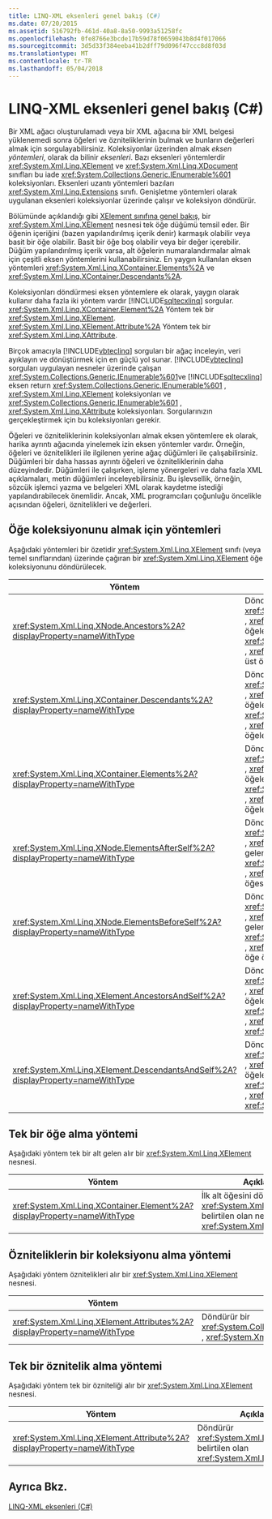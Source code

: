 ```yaml
---
title: LINQ-XML eksenleri genel bakış (C#)
ms.date: 07/20/2015
ms.assetid: 516792fb-461d-40a8-8a50-9993a51258fc
ms.openlocfilehash: 0fe8766e3bcde17b59d78f0659043b8d4f017066
ms.sourcegitcommit: 3d5d33f384eeba41b2dff79d096f47ccc8d8f03d
ms.translationtype: MT
ms.contentlocale: tr-TR
ms.lasthandoff: 05/04/2018
---
```

# <a name="linq-to-xml-axes-overview-c"></a>LINQ-XML eksenleri genel bakış (C#)
Bir XML ağacı oluşturulamadı veya bir XML ağacına bir XML belgesi yüklenemedi sonra öğeleri ve özniteliklerinin bulmak ve bunların değerleri almak için sorgulayabilirsiniz. Koleksiyonlar üzerinden almak *eksen yöntemleri*, olarak da bilinir *eksenleri*. Bazı eksenleri yöntemlerdir <xref:System.Xml.Linq.XElement> ve <xref:System.Xml.Linq.XDocument> sınıfları bu iade <xref:System.Collections.Generic.IEnumerable%601> koleksiyonları. Eksenleri uzantı yöntemleri bazıları <xref:System.Xml.Linq.Extensions> sınıfı. Genişletme yöntemleri olarak uygulanan eksenleri koleksiyonlar üzerinde çalışır ve koleksiyon döndürür.  
  
 Bölümünde açıklandığı gibi [XElement sınıfına genel bakış](http://msdn.microsoft.com/library/d35180fe-7016-4895-9bfc-ba1e3f7875ec), bir <xref:System.Xml.Linq.XElement> nesnesi tek öğe düğümü temsil eder. Bir öğenin içeriğini (bazen yapılandırılmış içerik denir) karmaşık olabilir veya basit bir öğe olabilir. Basit bir öğe boş olabilir veya bir değer içerebilir. Düğüm yapılandırılmış içerik varsa, alt öğelerin numaralandırmalar almak için çeşitli eksen yöntemlerini kullanabilirsiniz. En yaygın kullanılan eksen yöntemleri <xref:System.Xml.Linq.XContainer.Elements%2A> ve <xref:System.Xml.Linq.XContainer.Descendants%2A>.  
  
 Koleksiyonları döndürmesi eksen yöntemlere ek olarak, yaygın olarak kullanır daha fazla iki yöntem vardır [!INCLUDE[sqltecxlinq](~/includes/sqltecxlinq-md.md)] sorgular. <xref:System.Xml.Linq.XContainer.Element%2A> Yöntem tek bir <xref:System.Xml.Linq.XElement>. <xref:System.Xml.Linq.XElement.Attribute%2A> Yöntem tek bir <xref:System.Xml.Linq.XAttribute>.  
  
 Birçok amacıyla [!INCLUDE[vbteclinq](~/includes/vbteclinq-md.md)] sorguları bir ağaç inceleyin, veri ayıklayın ve dönüştürmek için en güçlü yol sunar. [!INCLUDE[vbteclinq](~/includes/vbteclinq-md.md)] sorguları uygulayan nesneler üzerinde çalışan <xref:System.Collections.Generic.IEnumerable%601>ve [!INCLUDE[sqltecxlinq](~/includes/sqltecxlinq-md.md)] eksen return <xref:System.Collections.Generic.IEnumerable%601> , <xref:System.Xml.Linq.XElement> koleksiyonları ve <xref:System.Collections.Generic.IEnumerable%601> , <xref:System.Xml.Linq.XAttribute> koleksiyonları. Sorgularınızın gerçekleştirmek için bu koleksiyonları gerekir.  
  
 Öğeleri ve özniteliklerinin koleksiyonları almak eksen yöntemlere ek olarak, harika ayrıntı ağacında yinelemek izin eksen yöntemler vardır. Örneğin, öğeleri ve öznitelikleri ile ilgilenen yerine ağaç düğümleri ile çalışabilirsiniz. Düğümleri bir daha hassas ayrıntı öğeleri ve özniteliklerinin daha düzeyindedir. Düğümleri ile çalışırken, işleme yönergeleri ve daha fazla XML açıklamaları, metin düğümleri inceleyebilirsiniz. Bu işlevsellik, örneğin, sözcük işlemci yazma ve belgeleri XML olarak kaydetme istediği yapılandırabilecek önemlidir. Ancak, XML programcıları çoğunluğu öncelikle açısından öğeleri, öznitelikleri ve değerleri.  
  
## <a name="methods-for-retrieving-a-collection-of-elements"></a>Öğe koleksiyonunu almak için yöntemleri  
 Aşağıdaki yöntemleri bir özetidir <xref:System.Xml.Linq.XElement> sınıfı (veya temel sınıflarından) üzerinde çağıran bir <xref:System.Xml.Linq.XElement> öğe koleksiyonunu döndürülecek.  
  
|Yöntem|Açıklama|  
|------------|-----------------|  
|<xref:System.Xml.Linq.XNode.Ancestors%2A?displayProperty=nameWithType>|Döndürür bir <xref:System.Collections.Generic.IEnumerable%601> , <xref:System.Xml.Linq.XElement> üyenin üst öğelerinden oluşan bu öğe. Bir aşırı döndüren bir <xref:System.Collections.Generic.IEnumerable%601> , <xref:System.Xml.Linq.XElement> üyenin belirtilen üst öğelerinden <xref:System.Xml.Linq.XName>.|  
|<xref:System.Xml.Linq.XContainer.Descendants%2A?displayProperty=nameWithType>|Döndürür bir <xref:System.Collections.Generic.IEnumerable%601> , <xref:System.Xml.Linq.XElement> , bu öğenin alt öğeleri. Bir aşırı döndüren bir <xref:System.Collections.Generic.IEnumerable%601> , <xref:System.Xml.Linq.XElement> belirtilen alt öğelerini <xref:System.Xml.Linq.XName>.|  
|<xref:System.Xml.Linq.XContainer.Elements%2A?displayProperty=nameWithType>|Döndürür bir <xref:System.Collections.Generic.IEnumerable%601> , <xref:System.Xml.Linq.XElement> bu öğenin alt öğelerinin. Bir aşırı döndüren bir <xref:System.Collections.Generic.IEnumerable%601> , <xref:System.Xml.Linq.XElement> belirtilen alt öğelerini <xref:System.Xml.Linq.XName>.|  
|<xref:System.Xml.Linq.XNode.ElementsAfterSelf%2A?displayProperty=nameWithType>|Döndürür bir <xref:System.Collections.Generic.IEnumerable%601> , <xref:System.Xml.Linq.XElement> bu öğeden sonra gelen öğe. Bir aşırı döndüren bir <xref:System.Collections.Generic.IEnumerable%601> , <xref:System.Xml.Linq.XElement> belirtilen öğe bu öğesinden sonra <xref:System.Xml.Linq.XName>.|  
|<xref:System.Xml.Linq.XNode.ElementsBeforeSelf%2A?displayProperty=nameWithType>|Döndürür bir <xref:System.Collections.Generic.IEnumerable%601> , <xref:System.Xml.Linq.XElement> bu öğeden önce gelen öğe. Bir aşırı döndüren bir <xref:System.Collections.Generic.IEnumerable%601> , <xref:System.Xml.Linq.XElement> belirtilen öğe bu öğe önce <xref:System.Xml.Linq.XName>.|  
|<xref:System.Xml.Linq.XElement.AncestorsAndSelf%2A?displayProperty=nameWithType>|Döndürür bir <xref:System.Collections.Generic.IEnumerable%601> , <xref:System.Xml.Linq.XElement> bu öğeyi ve alt öğelerinden biri. Bir aşırı döndüren bir <xref:System.Collections.Generic.IEnumerable%601> , <xref:System.Xml.Linq.XElement> belirtilen öğelerin <xref:System.Xml.Linq.XName>.|  
|<xref:System.Xml.Linq.XElement.DescendantsAndSelf%2A?displayProperty=nameWithType>|Döndürür bir <xref:System.Collections.Generic.IEnumerable%601> , <xref:System.Xml.Linq.XElement> bu öğeyi ve alt öğeleri. Bir aşırı döndüren bir <xref:System.Collections.Generic.IEnumerable%601> , <xref:System.Xml.Linq.XElement> belirtilen öğelerin <xref:System.Xml.Linq.XName>.|  
  
## <a name="method-for-retrieving-a-single-element"></a>Tek bir öğe alma yöntemi  
 Aşağıdaki yöntem tek bir alt gelen alır bir <xref:System.Xml.Linq.XElement> nesnesi.  
  
|Yöntem|Açıklama|  
|------------|-----------------|  
|<xref:System.Xml.Linq.XContainer.Element%2A?displayProperty=nameWithType>|İlk alt öğesini döndürür <xref:System.Xml.Linq.XElement> belirtilen olan nesneyi <xref:System.Xml.Linq.XName>.|  
  
## <a name="method-for-retrieving-a-collection-of-attributes"></a>Özniteliklerin bir koleksiyonu alma yöntemi  
 Aşağıdaki yöntem öznitelikleri alır bir <xref:System.Xml.Linq.XElement> nesnesi.  
  
|Yöntem|Açıklama|  
|------------|-----------------|  
|<xref:System.Xml.Linq.XElement.Attributes%2A?displayProperty=nameWithType>|Döndürür bir <xref:System.Collections.Generic.IEnumerable%601> , <xref:System.Xml.Linq.XAttribute> tüm öznitelikleri.|  
  
## <a name="method-for-retrieving-a-single-attribute"></a>Tek bir öznitelik alma yöntemi  
 Aşağıdaki yöntem tek bir özniteliği alır bir <xref:System.Xml.Linq.XElement> nesnesi.  
  
|Yöntem|Açıklama|  
|------------|-----------------|  
|<xref:System.Xml.Linq.XElement.Attribute%2A?displayProperty=nameWithType>|Döndürür <xref:System.Xml.Linq.XAttribute> belirtilen olan <xref:System.Xml.Linq.XName>.|  
  
## <a name="see-also"></a>Ayrıca Bkz.  
 [LINQ-XML eksenleri (C#)](../../../../csharp/programming-guide/concepts/linq/linq-to-xml-axes.md)
